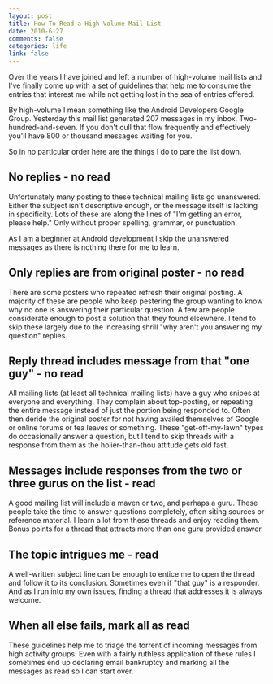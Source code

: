 ```yaml
--- 
layout: post
title: How To Read a High-Volume Mail List
date: 2010-6-27
comments: false
categories: life
link: false
---
```

Over the years I have joined and left a number of high-volume mail lists and I've finally come up with a set of guidelines that help me to consume the entries that interest me while not getting lost in the sea of entries offered.

By high-volume I mean something like the Android Developers Google Group. Yesterday this mail list generated 207 messages in my inbox. Two-hundred-and-seven. If you don't cull that flow frequently and effectively you'll have 800 or thousand messages waiting for you.

So in no particular order here are the things I do to pare the list down.
## No replies - no read
Unfortunately many posting to these technical mailing lists go unanswered. Either the subject isn't descriptive enough, or the message itself is lacking in specificity. Lots of these are along the lines of "I'm getting an error, please help." Only without proper spelling, grammar, or punctuation.

As I am a beginner at Android development I skip the unanswered messages as there is nothing there for me to learn.
## Only replies are from original poster - no read
There are some posters who repeated refresh their original posting. A majority of these are people who keep pestering the group wanting to know why no one is answering their particular question. A few are people considerate enough to post a solution that they found elsewhere. I tend to skip these largely due to the increasing shrill "why aren't you answering my question" replies.
## Reply thread includes message from that "one guy" - no read
All mailing lists (at least all technical mailing lists) have a guy who snipes at everyone and everything. They complain about top-posting, or repeating the entire message instead of just the portion being responded to. Often then deride the original poster for not having availed themselves of Google or online forums or tea leaves or something. These "get-off-my-lawn" types do occasionally answer a question, but I tend to skip threads with a response from them as the holier-than-thou attitude gets old fast.
## Messages include responses from the two or three gurus on the list - read
A good mailing list will include a maven or two, and perhaps a guru. These people take the time to answer questions completely, often siting sources or reference material. I learn a lot from these threads and enjoy reading them. Bonus points for a thread that attracts more than one guru provided answer.
## The topic intrigues me - read
A well-written subject line can be enough to entice me to open the thread and follow it to its conclusion. Sometimes even if "that guy" is a responder. And as I run into my own issues, finding a thread that addresses it is always welcome.
## When all else fails, mark all as read
These guidelines help me to triage the torrent of incoming messages from high activity groups. Even with a fairly ruthless application of these rules I sometimes end up declaring email bankruptcy and marking all the messages as read so I can start over.
